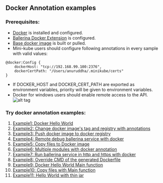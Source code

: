 ## Docker Annotation examples

### Prerequisites: 

- [Docker](https://docs.docker.com/install/) is installed and configured.
- [Ballerina Docker Extension](README.md) is configured.
- [Base docker image](../base/README.md) is built or pulled. 
- Mini-kube users should configure following annotations in every sample with valid values: 
```ballerina
@docker:Config {
    dockerHost: "tcp://192.168.99.100:2376", 
    dockerCertPath: "/Users/anuruddha/.minikube/certs"
}  
```
- If DOCKER_HOST and DOCKER_CERT_PATH are exported as environment variables, priority will be given to environment variables.
- Docker for windows users should enable remote access to the API.
 ![alt tag](./images/docker_for_windows.png)
### Try docker annotation examples:

1. [Example1: Docker Hello World](sample1/)
1. [Example2: Change docker image's tag and registry with annotations](sample2/)
1. [Example3: Push docker image to docker registry](sample3/)
1. [Example4: Remote debug ballerina service with docker](sample4/)
1. [Example5: Copy files to Docker image](sample5/)
1. [Example6: Multiple modules with docker annotation](sample6/)
1. [Example7: Run ballerina service in http and https with docker](sample7/)
1. [Example8: Override CMD of the generated Dockerfile](sample8/)
1. [Example9: Docker Hello World Main function](sample9/)
1. [Example10: Copy files with Main function](sample10/)
1. [Example11: Hello World with thin jar](sample11/)